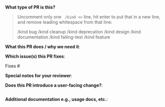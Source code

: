 <!--  Thanks for sending a pull request!  Here are some tips for you:

1. If this is your first time, please read our contributor guidelines: https://github.com/fdte-dsd/community/contributors/guide.#your_first_contribution and developer guide https://github.com/fdte-dsd/community/contributors/dev/guide.md#development_guide
2. Please label this pull request according to what type of issue you are addressing, especially if this is a release targeted pull request. For reference on required PR/issue labels, read here:
https://github.com/fdte-dsd/community/contributors/dev/guide#labeling_pr_for_release
3. Ensure you have added or ran the appropriate tests for your PR: https://github.com/fdte-dsd/community/contributors/dev/guide#tests
-->

**What type of PR is this?**
> Uncomment only one ` /kind <>` line, hit enter to put that in a new line, and remove leading whitespace from that line:
>
> /kind bug
> /kind cleanup
> /kind deprecation
> /kind design
> /kind documentation
> /kind failing-test
> /kind feature

**What this PR does / why we need it**:

**Which issue(s) this PR fixes**:
<!--
*Automatically closes linked issue when PR is merged.
Usage: `Fixes #<issue number>`, or `Fixes (paste link of issue)`.
_If PR is about `failing-tests or flakes`, please post the related issues/tests in a comment and do not use `Fixes`_*
-->
Fixes #

**Special notes for your reviewer**:

**Does this PR introduce a user-facing change?**:
<!--
If no, just write "NONE" in the release-note block below.
If yes, a release note is required:
Enter your extended release note in the block below. If the PR requires additional action from users switching to the new release, include the string "action required".

For more information on release notes see: https://github.com/fdte-dsd/community/contributors/dev/guide/release_notes.md
-->
```release-note

```

**Additional documentation e.g., usage docs, etc.**:

<!--
This section can be blank if this pull request does not require a release note.

When adding links which point to resources within git repositories, like
KEPs or supporting documentation, please reference a specific commit and avoid
linking directly to the main branch. This ensures that links reference a
specific point in time, rather than a document that may change over time.

See here for guidance on getting permanent links to files: https://help.github.com/en/articles/getting-permanent-links-to-files

Please use the following format for linking documentation:
- [KEP]: <link>
- [Usage]: <link>
- [Other doc]: <link>
-->
```docs
```
